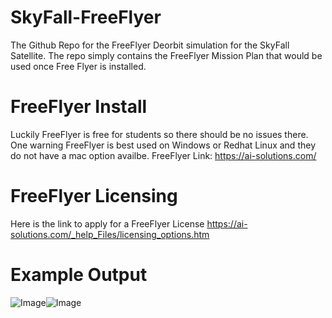 # SkyFall-FreeFlyer
The Github Repo for the FreeFlyer Deorbit simulation for the SkyFall Satellite.
The repo simply contains the FreeFlyer Mission Plan that would be used once Free Flyer is installed.

# FreeFlyer Install
Luckily FreeFlyer is free for students so there should be no issues there. 
One warning FreeFlyer is best used on Windows or Redhat Linux and they do not have a mac option availbe.
FreeFlyer Link: https://ai-solutions.com/

# FreeFlyer Licensing
Here is the link to apply for a FreeFlyer License 
https://ai-solutions.com/_help_Files/licensing_options.htm

# Example Output
![Image](https://github.com/user-attachments/assets/093aee3b-42bb-4e61-8b30-381e0c7e6d26)![Image](https://github.com/user-attachments/assets/093aee3b-42bb-4e61-8b30-381e0c7e6d26)


